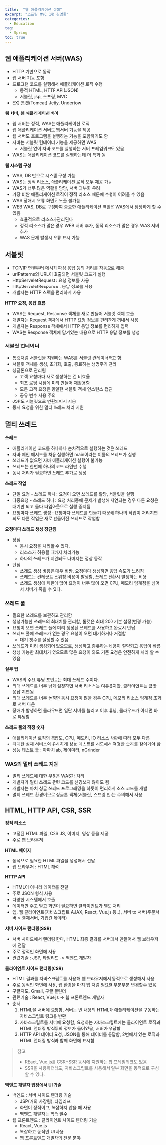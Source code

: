 ```yaml
---
title:  "웹 애플리케이션 이해"
excerpt: "스프링 MVC 1편 김영한"
categories:
  - Education
tag:
  - Spring
toc: true
---
```


## 웹 애플리케이션 서버(WAS)
- HTTP 기반으로 동작
- 웹 서버 기능 포함
- 프로그램 코드를 실행해서 애플리케이션 로직 수행
  * 동적 HTML, HTTP API(JSON)
  * 서블릿, jsp, 스프링, MVC  
- EX) 톰캣(Tomcat) Jetty, Undertow


**웹 서버, 웹 애플리케이션 차이**
- 웹 서버는 정적, WAS는 애플리케이션 로직
- 웹 애플리케이션 서버도 웹서버 기능을 제공
- 웹 서버도 프로그램을 실행하는 기능을 포함하기도 함
- 자바는 서블릿 컨테이너 기능을 제공하면 WAS
  * 서블릿 없이 자바 코드를 실행하는 서버 프레임워크도 있음
- WAS는 애플리케이션 코드를 실행하는데 더 특화 됨

**웹 시스템 구성**
- WAS, DB 만으로 시스템 구성 가능
- WAS는 정적 리소스, 애플리케이션 로직 모두 제공 가능
- WAS가 너무 많은 역활을 담당, 서버 과부화 우려
- 가장 비싼 애플리케이션 로직이 정적 리소스 때문에 수행이 어려울 수 있음
- WAS 장애시 오류 화면도 노출 불가능
- WEB WAS, DB로 구성하여 중요한 애플리케이션 역활은 WAS에서 담당하게 할 수 있음
  * 효율적으로 리소스가관리된다
  * 정적 리소스가 많은 경우 WEB 서버 추가, 동적 리소스가 많은 경우 WAS 서버 추가
  * WAS 문제 발생시 오류 표시 가능
  

## 서블릿
- TCP/IP 연결부터 메시지 파싱 응답 등의 처리를 자동으로 해줌
- urlPatterns의 URL이 호출되면 서블릿 코드가 실행
- HttpServeletRequest : 요청 정보를 사용
- HttpServeletResponse : 응답 정보를 사용
- 개발자는 HTTP 스펙을 편리하게 사용

**HTTP 요청, 응답 흐름**
- WAS는 Request, Response 객체를 새로 만들어 서블릿 객체 호출
- 개발자는 Request 객체에서 HTTP 요청 정보를 편리하게 꺼내서 사용
- 개발자는 Response 객체에서 HTTP 응답 정보를 편리하게 입력
- WAS는 Response 객체에 담겨있는 내용으로 HTTP 응답 정보를 생성

### 서블릿 컨테이너
- 톰캣처럼 서블릿을 지원하는 WAS를 서블릿 컨테이너라고 함
- 서블릿 객체를 생성, 초기화, 호출, 종료하는 생명주기 관리
- 싱긅톤으로 관리됨
  * 고객 요청마다 새로 생성하는 건 비효율
  * 최초 로딩 시점에 미리 만들어 재활용함
  * 모든 고객 요청은 동일한 서블릿 객체 인스턴스 접근
  * 공유 변수 사용 주의
- JSP도 서블릿으로 변환되어서 사용
- 동시 요청을 위한 멀티 쓰레드 처리 지원

## 멀티 쓰레드

**쓰레드**
- 애플리케이션 코드를 하나하나 순차적으로 실행하는 것은 쓰레드
- 자바 메인 메서드를 처음 실행하면 main이라는 이름의 쓰레드가 실행
- 쓰레드가 없으면 자바 애플리케이션 실행이 불가능
- 쓰레드는 한번에 하나의 코드 라인만 수행
- 동시 처리가 필요하면 쓰레드 추가로 생성

**쓰레드 작업**
- 단일 요청 - 쓰레드 하나 : 요청이 오면 쓰레드를 할당, 서블릿을 실행
- 다중요청 - 쓰레드 하나 : 요청 처리중에 문제가 발생해 지연되는 경우 다른 요청은 대기만 되고 둘다 타입아웃으로 실행 중지됨
- 요청마다 쓰레드 생성 : 요청마다 쓰레드를 만들기 때문에 하나의 작업이 처리지연되도 다른 작업은 새로 만들어진 쓰레드로 작업함


**요청마다 쓰레드 생성 장단점**
- 장점
  * 동시 요청을 처리할 수 있다.
  * 리소스가 허용될 때까지 처리가능
  * 하나의 쓰레드가 지연되도 나머지는 정상 동작
- 단점
  * 쓰레드 생성 비용은 매우 비쌈, 요청마다 생성하면 응답 속도가 느려짐
  * 쓰레드는 컨테긋트 스위칭 비용이 발생함, 쓰레드 전환시 발생하는 비용
  * 쓰레드 생성에 제한이 없어 요청이 너무 많이 오면 CPU, 메모리 임계점을 넘어서 서버가 죽을 수 있다. 
  
### 쓰레드 풀
- 필요한 쓰레드를 보관하고 관리함
- 생성가능한 쓰레드의 최대치를 관리함, 톰캣은 최대 200 기본 설정(변경 가능)
- 요청이 오면 쓰레드 풀에 미리 생성된 쓰레드를 사용하고 완료시 반납
- 쓰레드 풀에 쓰레드가 없는 경우 요청이 오면 대기하거나 거절함
  * 대기 갯수를 설정할 수 있음
- 쓰레드가 미리 생성되어 있으므로, 생성하고 종룟하는 비용이 절약되고 응답이 빠름
- 생성 가능한 최대치가 있으므로 많은 요청이 와도 기존 요청은 안전하게 처리 할 수 있음

**실무 팁**
- WAS의 주요 튜닝 포인트는 최대 쓰레드 수이다.
- 최대 쓰레드를 너무 낮게 설정하면 서버 리소스는 여유롭지만, 클라이언트는 금방 응답 지연됨
- 최대 쓰레드를 너무 높히면 동시 요청이 많을 경우 CPU, 메모리 리소스 임계점 초과로 서버 다운
- 장애가 발생하면 클라우드면 일단 서버를 늘리고 이후 튜닝, 클라우드가 아니면 바로 튜닝함

**쓰레드 풀의 적정 숫자**
- 애플리케이션 로직의 복잡도, CPU, 메모리, IO 리소스 상황에 따라 모두 다름
- 최대한 실제 서비스와 유사하게 성능 테스트를 시도해서 적정한 숫자를 찾아가야 함
- 성능 테스트 툴 : 아파치 ab, 제이미터, nGrinder

### WAS의 멀티 쓰레드 지원
- 멀티 쓰레드에 대한 부분은 WAS가 처리
- 개발자가 멀티 쓰레드 관련 코드를 신경쓰지 않아도 됨
- 개발자는 마치 싱글 쓰레드 프로그래밍을 하듯이 편리하게 소스 코드를 개발
- 멀티 쓰레드 환경이므로 싱글톤 객체(서블릿, 스프링 빈)는 주의해서 사용


## HTML, HTTP API, CSR, SSR

**정적 리소스**
- 고정된 HTML 파일, CSS JS, 이미지, 영상 등을 제공
- 주로 웹 브라우저

**HTML 페이지**
- 동적으로 필요한 HTML 파일을 생성해서 전달
- 웹 브라우저 : HTML 해석

**HTTP API**
- HTML이 아니라 데이터를 전달
- 주로 JSON 형식 사용
- 다양한 시스템에서 호출
- 데이터만 주고 받고 화면이 필요하면 클라이언트가 별도 처리
- 앱, 웹 클라이언트(자바스크립트 AJAX, React, Vue.js 등..), 서버 to 서버(주문서버 > 결제서버, 기업간 데이터)


**서버 사이드 랜더링(SSR)**
- 서버 사이드에서 랜더링 한다, HTML 최종 결과를 서버에서 만들어서 웹 브라우저에 전달
- 주로 정적인 화면에 사용
- 관련기술 : JSP, 타임리프 -> 백엔드 개발자

**클라이언트 사이드 랜더링(CSR)**
- HTML 결과를 자바스크립트를 사용해 웹 브라우저에서 동적으로 생성해서 사용
- 주로 동적인 화면에 사용, 웹 환경을 마치 앱 처럼 필요한 부분부분 변경할수 있음
- 구글지도, Gmail, 구글 캘린더
- 관련기술 : React, Vue.js -> 웹 프론트엔드 개발자
- 순서
  1. HTML을 서버에 요청함, 서버는 빈 내용의 HTML과 애플리케이션을 구동하는 자바스크립트 링크를 반환
  1. 자바스크립트를 서버에 요청함, 요청하는 자바스크립트에는 클라이언트 로직과 HTML 랜더링 방식등의 정보가 들어있음, 서버가 응답함
  1. HTTP API 데이터 요청, JSON을 통해 데이터를 응답함, 2번에서 있는 로직과 HTML 랜더링 방식과 함께 화면에 표시함
  
>참고  
>- REact, Vue.js를 CSR+SSR 동시에 지원하는 웹 프레임워크도 있음  
>- SSR을 사용하더라도, 자바스크립트를 사용해서 일부 화면을 동적으로 구성할 수 있다.


**백엔드 개발자 입장에서 UI 기술**
- 백엔드 : 서버 사이드 렌더링 기술
  * JSP(거의 사장됨), 타임리프
  * 화면이 정적이고, 복잡하지 않을 때 사용
  * 백엔드 개발자는 학습 필수
- 웹 프론트엔드 : 클라이언트 사이드 렌더링 기술
  * React, Vue.js
  * 복잡하고 동적인 UI 사용
  * 웹 프론트엔드 개발자의 전문 분야
